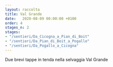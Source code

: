 ```yaml
---
layout: raccolta
title: Val Grande
date:   2020-08-09 00:00:00 +0100
order: 4
stages_n: 2
stages:
- "/sentieri/Da_Cicogna_a_Pian_di_Boit"
- "/sentieri/Da_Pian_di_Boit_a_Pogallo"
- "/sentieri/Da_Pogallo_a_Cicogna"
---
```


Due brevi tappe in tenda nella selvaggia Val Grande